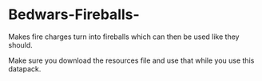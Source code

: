# Bedwars-Fireballs-
Makes fire charges turn into fireballs which can then be used like they should.

Make sure you download the resources file and use that while you use this datapack.

